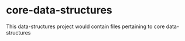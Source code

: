 # core-data-structures

This data-structures project would contain files pertaining to core data-structures
